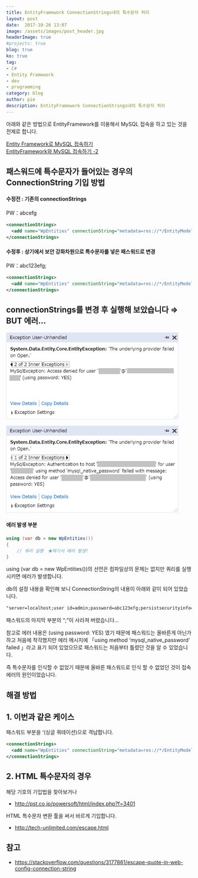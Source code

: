 ```yaml
---
title: EntityFramework ConnectionStrings내의 특수문자 처리
layout: post
date:  2017-10-26 13:07
image: /assets/images/post_header.jpg
headerImage: true
#projects: true
blog: true
ko: true
tag:
- C#
- Entity Framework
- dev
- programming
category: blog
author: pie
description: EntityFramework ConnectionStrings내의 특수문자 처리
---
```


아래와 같은 방법으로 EntityFramework를 이용해서 MySQL 접속을 하고 있는 것을 전제로 합니다.

[Entity Framework로 MySQL 접속하기](/entry/blog/0033/)<br/>
[EntityFramework와 MySQL 접속하기 -2](/entry/blog/0045/)


## 패스워드에 특수문자가 들어있는 경우의 ConnectionString 기입 방법

#### 수정전 : 기존의 connectionStrings
PW：abcefg
```xml
<connectionStrings>
  <add name="WpEntities" connectionString="metadata=res://*/EntityModels.WpModel.csdl|res://*/EntityModels.WpModel.ssdl|res://*/EntityModels.WpModel.msl;provider=MySql.Data.MySqlClient;provider connection string=&quot;server=localhost;user id=admin;password=abcefg;persistsecurityinfo=True;port=3306;database=wp01&quot;" providerName="System.Data.EntityClient" />
</connectionStrings>
```


#### 수정후 : 상기에서 보안 강화차원으로 특수문자를 넣은 패스워드로 변경
PW：abc123efg;

```xml
<connectionStrings>
  <add name="WpEntities" connectionString="metadata=res://*/EntityModels.WpModel.csdl|res://*/EntityModels.WpModel.ssdl|res://*/EntityModels.WpModel.msl;provider=MySql.Data.MySqlClient;provider connection string=&quot;server=localhost;user id=admin;password=abc123efg;;persistsecurityinfo=True;port=3306;database=wp01&quot;" providerName="System.Data.EntityClient" />
</connectionStrings>
```

## connectionStrings를 변경 후 실행해 보았습니다 ⇒ BUT 에러...

![0046-1.png](/assets/images/post/0046-1.png)

![0046-2.png](/assets/images/post/0046-2.png)


#### 에러 발생 부분
```cs
using (var db = new WpEntities())
{
	// 쿼리 실행　★여기서 에러 발생!
}
```

using (var db = new WpEntities())의 선언은 컴파일상의 문제는 없지만 쿼리를 실행 시키면 에러가 발생합니다.

db의 설정 내용을 확인해 보니 ConnectionString의 내용이 아래와 같이 되어 있었습니다.

```xml
"server=localhost;user id=admin;password=abc123efg;persistsecurityinfo=True;port=3306;database=wp01"
```

패스워드의 마지막 부분의 “;”이 사라져 버렸습니다…

참고로 에러 내용은 (using password: YES) 였기 때문에 패스워드는 올바른게 아닌가 하고 처음에 착각했지만 에러 메시지에 「using method ‘mysql_native_password’ failed 」라고 표기 되어 있었으므로 패스워드는 처음부터 틀렸던 것을 알 수 있었습니다.

즉 특수문자를 인식할 수 없었기 때문에 올바른 패스워드로 인식 할 수 없었던 것이 접속 에러의 원인이었습니다.

## 해결 방법

## 1. 이번과 같은 케이스

패스워드 부분을 ‘(싱글 쿼테이션)으로 격납합니다.

```xml
<connectionStrings>
  <add name="WpEntities" connectionString="metadata=res://*/EntityModels.WpModel.csdl|res://*/EntityModels.WpModel.ssdl|res://*/EntityModels.WpModel.msl;provider=MySql.Data.MySqlClient;provider connection string=&quot;server=localhost;user id=admin;password='abc123efg;';persistsecurityinfo=True;port=3306;database=wp01&quot;" providerName="System.Data.EntityClient" />
</connectionStrings>
```


## 2. HTML 특수문자의 경우

해당 기호의 기입법을 찾아보거나

- http://pst.co.jp/powersoft/html/index.php?f=3401

HTML 특수문자 변환 툴을 써서 바르게 기입합니다.

- http://tech-unlimited.com/escape.html


## 참고

- https://stackoverflow.com/questions/3177861/escape-quote-in-web-config-connection-string


